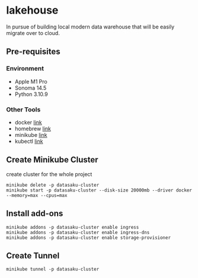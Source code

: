 # lakehouse
In pursue of building local modern data warehouse 
that will be easily migrate over to cloud.

## Pre-requisites

### Environment
- Apple M1 Pro
- Sonoma 14.5
- Python 3.10.9

### Other Tools
- docker [link](https://www.docker.com/products/docker-desktop/)
- homebrew [link](https://brew.sh/)
- minikube [link](https://minikube.sigs.k8s.io/docs/start/?arch=%2Fmacos%2Fx86-64%2Fstable%2Fhomebrew)
- kubectl [link](https://kubernetes.io/docs/tasks/tools/install-kubectl-macos/)

## Create Minikube Cluster
create cluster for the whole project
```
minikube delete -p datasaku-cluster 
minikube start -p datasaku-cluster --disk-size 20000mb --driver docker --memory=max --cpus=max
```

## Install add-ons
```
minikube addons -p datasaku-cluster enable ingress 
minikube addons -p datasaku-cluster enable ingress-dns
minikube addons -p datasaku-cluster enable storage-provisioner
```

## Create Tunnel
```
minikube tunnel -p datasaku-cluster
```